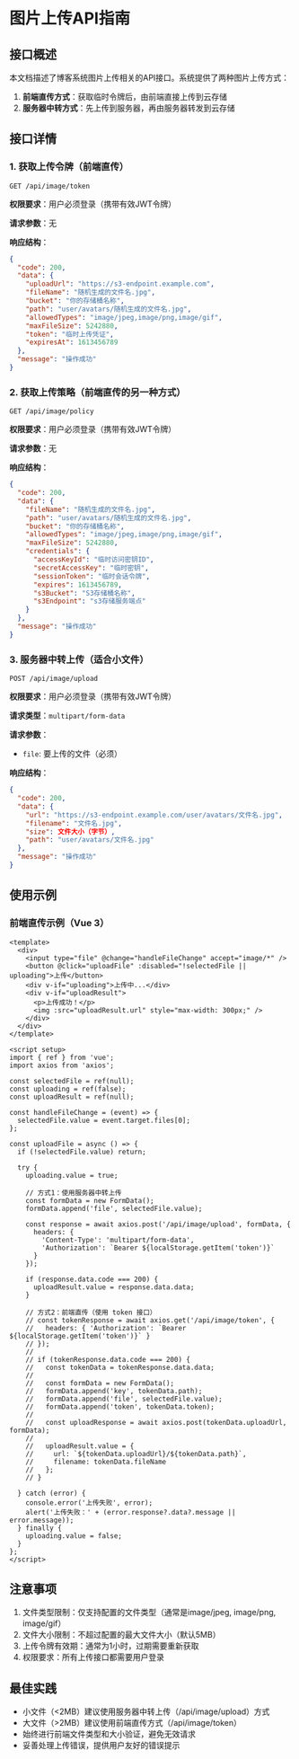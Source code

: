 # 图片上传API指南

## 接口概述

本文档描述了博客系统图片上传相关的API接口。系统提供了两种图片上传方式：

1. **前端直传方式**：获取临时令牌后，由前端直接上传到云存储
2. **服务器中转方式**：先上传到服务器，再由服务器转发到云存储

## 接口详情

### 1. 获取上传令牌（前端直传）

```
GET /api/image/token
```

**权限要求**：用户必须登录（携带有效JWT令牌）

**请求参数**：无

**响应结构**：
```json
{
  "code": 200,
  "data": {
    "uploadUrl": "https://s3-endpoint.example.com",
    "fileName": "随机生成的文件名.jpg",
    "bucket": "你的存储桶名称",
    "path": "user/avatars/随机生成的文件名.jpg",
    "allowedTypes": "image/jpeg,image/png,image/gif",
    "maxFileSize": 5242880,
    "token": "临时上传凭证",
    "expiresAt": 1613456789
  },
  "message": "操作成功"
}
```

### 2. 获取上传策略（前端直传的另一种方式）

```
GET /api/image/policy
```

**权限要求**：用户必须登录（携带有效JWT令牌）

**请求参数**：无

**响应结构**：
```json
{
  "code": 200,
  "data": {
    "fileName": "随机生成的文件名.jpg",
    "path": "user/avatars/随机生成的文件名.jpg",
    "bucket": "你的存储桶名称",
    "allowedTypes": "image/jpeg,image/png,image/gif",
    "maxFileSize": 5242880,
    "credentials": {
      "accessKeyId": "临时访问密钥ID",
      "secretAccessKey": "临时密钥",
      "sessionToken": "临时会话令牌",
      "expires": 1613456789,
      "s3Bucket": "S3存储桶名称",
      "s3Endpoint": "s3存储服务端点"
    }
  },
  "message": "操作成功"
}
```

### 3. 服务器中转上传（适合小文件）

```
POST /api/image/upload
```

**权限要求**：用户必须登录（携带有效JWT令牌）

**请求类型**：`multipart/form-data`

**请求参数**：
- `file`: 要上传的文件（必须）

**响应结构**：
```json
{
  "code": 200,
  "data": {
    "url": "https://s3-endpoint.example.com/user/avatars/文件名.jpg",
    "filename": "文件名.jpg",
    "size": 文件大小（字节）,
    "path": "user/avatars/文件名.jpg"
  },
  "message": "操作成功"
}
```

## 使用示例

### 前端直传示例（Vue 3）

```vue
<template>
  <div>
    <input type="file" @change="handleFileChange" accept="image/*" />
    <button @click="uploadFile" :disabled="!selectedFile || uploading">上传</button>
    <div v-if="uploading">上传中...</div>
    <div v-if="uploadResult">
      <p>上传成功！</p>
      <img :src="uploadResult.url" style="max-width: 300px;" />
    </div>
  </div>
</template>

<script setup>
import { ref } from 'vue';
import axios from 'axios';

const selectedFile = ref(null);
const uploading = ref(false);
const uploadResult = ref(null);

const handleFileChange = (event) => {
  selectedFile.value = event.target.files[0];
};

const uploadFile = async () => {
  if (!selectedFile.value) return;
  
  try {
    uploading.value = true;
    
    // 方式1：使用服务器中转上传
    const formData = new FormData();
    formData.append('file', selectedFile.value);
    
    const response = await axios.post('/api/image/upload', formData, {
      headers: {
        'Content-Type': 'multipart/form-data',
        'Authorization': `Bearer ${localStorage.getItem('token')}`
      }
    });
    
    if (response.data.code === 200) {
      uploadResult.value = response.data.data;
    }
    
    // 方式2：前端直传（使用 token 接口）
    // const tokenResponse = await axios.get('/api/image/token', {
    //   headers: { 'Authorization': `Bearer ${localStorage.getItem('token')}` }
    // });
    // 
    // if (tokenResponse.data.code === 200) {
    //   const tokenData = tokenResponse.data.data;
    //   
    //   const formData = new FormData();
    //   formData.append('key', tokenData.path);
    //   formData.append('file', selectedFile.value);
    //   formData.append('token', tokenData.token);
    //   
    //   const uploadResponse = await axios.post(tokenData.uploadUrl, formData);
    //   
    //   uploadResult.value = {
    //     url: `${tokenData.uploadUrl}/${tokenData.path}`,
    //     filename: tokenData.fileName
    //   };
    // }
    
  } catch (error) {
    console.error('上传失败', error);
    alert('上传失败：' + (error.response?.data?.message || error.message));
  } finally {
    uploading.value = false;
  }
};
</script>
```

## 注意事项

1. 文件类型限制：仅支持配置的文件类型（通常是image/jpeg, image/png, image/gif）
2. 文件大小限制：不超过配置的最大文件大小（默认5MB）
3. 上传令牌有效期：通常为1小时，过期需要重新获取
4. 权限要求：所有上传接口都需要用户登录

## 最佳实践

- 小文件（<2MB）建议使用服务器中转上传（/api/image/upload）方式
- 大文件（>2MB）建议使用前端直传方式（/api/image/token）
- 始终进行前端文件类型和大小验证，避免无效请求
- 妥善处理上传错误，提供用户友好的错误提示 